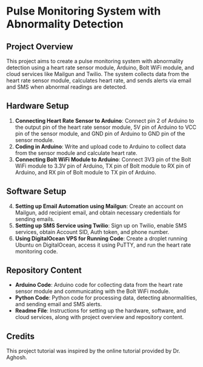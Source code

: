 # Pulse Monitoring System with Abnormality Detection

## Project Overview
This project aims to create a pulse monitoring system with abnormality detection using a heart rate sensor module, Arduino, Bolt WiFi module, and cloud services like Mailgun and Twilio. The system collects data from the heart rate sensor module, calculates heart rate, and sends alerts via email and SMS when abnormal readings are detected.

## Hardware Setup
1. **Connecting Heart Rate Sensor to Arduino**: Connect pin 2 of Arduino to the output pin of the heart rate sensor module, 5V pin of Arduino to VCC pin of the sensor module, and GND pin of Arduino to GND pin of the sensor module.
2. **Coding in Arduino**: Write and upload code to Arduino to collect data from the sensor module and calculate heart rate.
3. **Connecting Bolt WiFi Module to Arduino**: Connect 3V3 pin of the Bolt WiFi module to 3.3V pin of Arduino, TX pin of Bolt module to RX pin of Arduino, and RX pin of Bolt module to TX pin of Arduino.

## Software Setup
4. **Setting up Email Automation using Mailgun**: Create an account on Mailgun, add recipient email, and obtain necessary credentials for sending emails.
5. **Setting up SMS Service using Twilio**: Sign up on Twilio, enable SMS services, obtain Account SID, Auth token, and phone number.
6. **Using DigitalOcean VPS for Running Code**: Create a droplet running Ubuntu on DigitalOcean, access it using PuTTY, and run the heart rate monitoring code.

## Repository Content
- **Arduino Code**: Arduino code for collecting data from the heart rate sensor module and communicating with the Bolt WiFi module.
- **Python Code**: Python code for processing data, detecting abnormalities, and sending email and SMS alerts.
- **Readme File**: Instructions for setting up the hardware, software, and cloud services, along with project overview and repository content.

## Credits
This project tutorial was inspired by the online tutorial provided by Dr. Aghosh.
